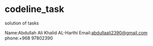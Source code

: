 # codeline_task
solution of tasks

Name:Abdullah Ali Khalid AL-Harthi
Email:abdullaali2390@gmail.com
phone:+968 97802390 

